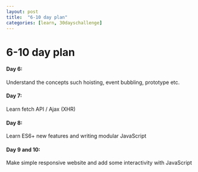 ```yaml
---
layout: post
title:  "6-10 day plan"
categories: [learn, 30dayschallenge]
---
```

# 6-10 day plan

#### Day 6:
Understand the concepts such hoisting, event bubbling, prototype etc.

#### Day 7:
Learn fetch API / Ajax (XHR)

#### Day 8:
Learn ES6+ new features and writing modular JavaScript

#### Day 9 and 10:
Make simple responsive website and add some interactivity with JavaScript

